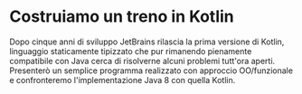 # Costruiamo un treno in Kotlin

Dopo cinque anni di sviluppo JetBrains rilascia la prima versione di Kotlin,
linguaggio staticamente tipizzato che pur rimanendo pienamente compatibile con Java cerca di risolverne alcuni problemi tutt'ora aperti.
Presenterò un semplice programma realizzato con approccio OO/funzionale e confronteremo l'implementazione Java 8 con quella Kotlin.
